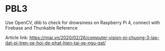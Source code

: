 # PBL3
Use OpenCV, dlib to check for drowsiness on Raspberry Pi 4, connect with Firebase and Thunkable
Reference


Article link: https://miai.vn/2020/02/26/computer-vision-pi-chuong-3-lap-dat-pi-tren-xe-hoi-de-phat-hien-tai-xe-ngu-gat/


